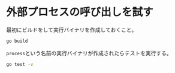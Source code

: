 # 外部プロセスの呼び出しを試す

最初にビルドをして実行バイナリを作成しておくこと。

```bash
go build
```

`process`という名前の実行バイナリが作成されたらテストを実行する。

```bash
go test -v
```
